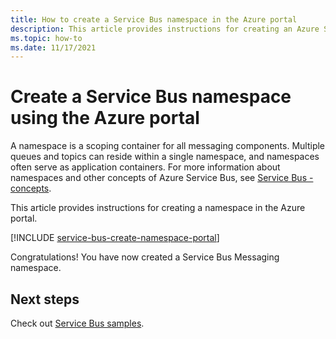 ```yaml
---
title: How to create a Service Bus namespace in the Azure portal
description: This article provides instructions for creating an Azure Service Bus namespace in the Azure portal. 
ms.topic: how-to
ms.date: 11/17/2021
---
```


# Create a Service Bus namespace using the Azure portal

A namespace is a scoping container for all messaging components. Multiple queues and topics can reside within a single namespace, and namespaces often serve as application containers. For more information about namespaces and other concepts of Azure Service Bus, see [Service Bus - concepts](service-bus-messaging-overview.md#concepts).

This article provides instructions for creating a namespace in the Azure portal. 

[!INCLUDE [service-bus-create-namespace-portal](./includes/service-bus-create-namespace-portal.md)]

Congratulations! You have now created a Service Bus Messaging namespace.

## Next steps
Check out [Service Bus samples](/samples/azure/azure-sdk-for-net/azuremessagingservicebus-samples/).

[create-namespace-using-arm]: service-bus-resource-manager-overview.md